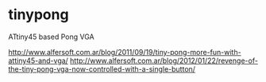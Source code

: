 # tinypong
ATtiny45 based Pong VGA

http://www.alfersoft.com.ar/blog/2011/09/19/tiny-pong-more-fun-with-attiny45-and-vga/
http://www.alfersoft.com.ar/blog/2012/01/22/revenge-of-the-tiny-pong-vga-now-controlled-with-a-single-button/
